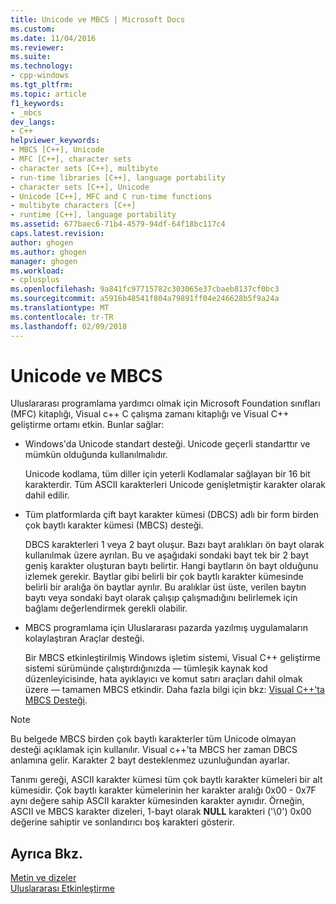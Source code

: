```yaml
---
title: Unicode ve MBCS | Microsoft Docs
ms.custom: 
ms.date: 11/04/2016
ms.reviewer: 
ms.suite: 
ms.technology:
- cpp-windows
ms.tgt_pltfrm: 
ms.topic: article
f1_keywords:
- _mbcs
dev_langs:
- C++
helpviewer_keywords:
- MBCS [C++], Unicode
- MFC [C++], character sets
- character sets [C++], multibyte
- run-time libraries [C++], language portability
- character sets [C++], Unicode
- Unicode [C++], MFC and C run-time functions
- multibyte characters [C++]
- runtime [C++], language portability
ms.assetid: 677baec6-71b4-4579-94df-64f18bc117c4
caps.latest.revision: 
author: ghogen
ms.author: ghogen
manager: ghogen
ms.workload:
- cplusplus
ms.openlocfilehash: 9a841fc97715782c303065e37cbaeb8137cf0bc3
ms.sourcegitcommit: a5916b48541f804a79891ff04e246628b5f9a24a
ms.translationtype: MT
ms.contentlocale: tr-TR
ms.lasthandoff: 02/09/2018
---
```

# <a name="unicode-and-mbcs"></a>Unicode ve MBCS
Uluslararası programlama yardımcı olmak için Microsoft Foundation sınıfları (MFC) kitaplığı, Visual c++ C çalışma zamanı kitaplığı ve Visual C++ geliştirme ortamı etkin. Bunlar sağlar:  
  
-   Windows'da Unicode standart desteği. Unicode geçerli standarttır ve mümkün olduğunda kullanılmalıdır.  
  
     Unicode kodlama, tüm diller için yeterli Kodlamalar sağlayan bir 16 bit karakterdir. Tüm ASCII karakterleri Unicode genişletmiştir karakter olarak dahil edilir.  
  
-   Tüm platformlarda çift bayt karakter kümesi (DBCS) adlı bir form birden çok baytlı karakter kümesi (MBCS) desteği.  
  
     DBCS karakterleri 1 veya 2 bayt oluşur. Bazı bayt aralıkları ön bayt olarak kullanılmak üzere ayrılan. Bu ve aşağıdaki sondaki bayt tek bir 2 bayt geniş karakter oluşturan baytı belirtir. Hangi baytların ön bayt olduğunu izlemek gerekir. Baytlar gibi belirli bir çok baytlı karakter kümesinde belirli bir aralığa ön baytlar ayrılır. Bu aralıklar üst üste, verilen baytın baytı veya sondaki bayt olarak çalışıp çalışmadığını belirlemek için bağlamı değerlendirmek gerekli olabilir.  
  
-   MBCS programlama için Uluslararası pazarda yazılmış uygulamaların kolaylaştıran Araçlar desteği.  
  
     Bir MBCS etkinleştirilmiş Windows işletim sistemi, Visual C++ geliştirme sistemi sürümünde çalıştırdığınızda — tümleşik kaynak kod düzenleyicisinde, hata ayıklayıcı ve komut satırı araçları dahil olmak üzere — tamamen MBCS etkindir. Daha fazla bilgi için bkz: [Visual C++'ta MBCS Desteği](../text/mbcs-support-in-visual-cpp.md).  
  
> [!NOTE]
>  Bu belgede MBCS birden çok baytlı karakterler tüm Unicode olmayan desteği açıklamak için kullanılır. Visual c++'ta MBCS her zaman DBCS anlamına gelir. Karakter 2 bayt desteklenmez uzunluğundan ayarlar.  
  
 Tanımı gereği, ASCII karakter kümesi tüm çok baytlı karakter kümeleri bir alt kümesidir. Çok baytlı karakter kümelerinin her karakter aralığı 0x00 - 0x7F aynı değere sahip ASCII karakter kümesinden karakter aynıdır. Örneğin, ASCII ve MBCS karakter dizeleri, 1-bayt olarak **NULL** karakteri ('\0') 0x00 değerine sahiptir ve sonlandırıcı boş karakteri gösterir.  
  
## <a name="see-also"></a>Ayrıca Bkz.  
 [Metin ve dizeler](../text/text-and-strings-in-visual-cpp.md)   
 [Uluslararası Etkinleştirme](../text/international-enabling.md)
